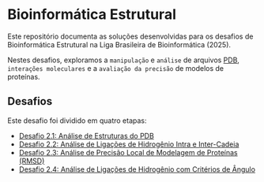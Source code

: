 # Bioinformática Estrutural

Este repositório documenta as soluções desenvolvidas para os desafios de Bioinformática Estrutural na Liga Brasileira de Bioinformática (2025). 

Nestes desafios, exploramos a `manipulação` e `análise` de arquivos [PDB](https://en.wikipedia.org/wiki/Protein_Data_Bank_(file_format)), `interações moleculares` e a `avaliação da precisão` de modelos de proteínas.

## Desafios 

Este desafio foi dividido em quatro etapas:

* [Desafio 2.1: Análise de Estruturas do PDB](01)
* [Desafio 2.2: Análise de Ligações de Hidrogênio Intra e Inter-Cadeia](02)
* [Desafio 2.3: Análise de Precisão Local de Modelagem de Proteínas (RMSD)](03)
* [Desafio 2.4: Análise de Ligações de Hidrogênio com Critérios de Ângulo](04)
